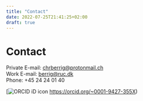 ```yaml
---
title: "Contact"
date: 2022-07-25T21:41:25+02:00
draft: true
---
```

# Contact

Private E-mail: <chrberrig@protonmail.ch>  
Work E-mail: <berrig@ruc.dk>  
Phone: +45 24 24 01 40

<div itemscope="" itemtype="https://schema.org/Person">

[![ORCID iD
icon](https://orcid.org/~rcid_16x16.png)
https://orcid.org/~0001-9427-355X)

</div>


